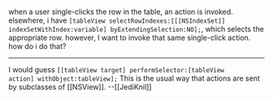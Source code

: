 when a user single-clicks the row in the table, an action is invoked.  elsewhere, i have <code>[tableView selectRowIndexes:[[[NSIndexSet]] indexSetWithIndex:variable] byExtendingSelection:NO];</code>, which selects the appropriate row.  however, I want to invoke that same single-click action.  how do i do that?

----
I would guess <code>[[tableView target] performSelector:[tableView action] withObject:tableView];</code> This is the usual way that actions are sent by subclasses of [[NSView]]. --[[JediKnil]]